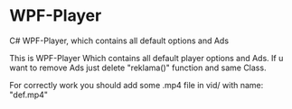# WPF-Player
C# WPF-Player, which contains all default options and Ads

This is WPF-Player
Which contains all default player options and Ads.
If u want to remove Ads just delete "reklama()" function and same Class.

For correctly work you should add some .mp4 file in vid/ with name: "def.mp4"
